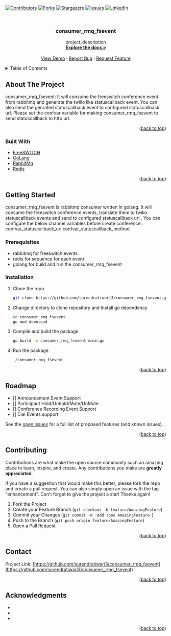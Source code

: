 <div id="top"></div>
<!--
*** Thanks for checking out the consumer_rmq_fsevent. If you have a suggestion
*** that would make this better, please fork the repo and create a pull request
*** or simply open an issue with the tag "enhancement".
*** Don't forget to give the project a star!
*** Thanks again! Now go create something AMAZING! :D
-->



<!-- PROJECT SHIELDS -->
[![Contributors][contributors-shield]][contributors-url]
[![Forks][forks-shield]][forks-url]
[![Stargazers][stars-shield]][stars-url]
[![Issues][issues-shield]][issues-url]
[![LinkedIn][linkedin-shield]][linkedin-url]



<!-- PROJECT LOGO -->
<br />
<div align="center">
<h3 align="center">consumer_rmq_fsevent</h3>

  <p align="center">
    project_description
    <br />
    <a href="https://github.com/surendratiwari3/consumer_rmq_fsevent"><strong>Explore the docs »</strong></a>
    <br />
    <br />
    <a href="https://github.com/surendratiwari3/consumer_rmq_fsevent">View Demo</a>
    ·
    <a href="https://github.com/surendratiwari3/consumer_rmq_fsevent/issues">Report Bug</a>
    ·
    <a href="https://github.com/surendratiwari3/consumer_rmq_fsevent/issues">Request Feature</a>
  </p>
</div>



<!-- TABLE OF CONTENTS -->
<details>
  <summary>Table of Contents</summary>
  <ol>
    <li>
      <a href="#about-the-project">About The Project</a>
      <ul>
        <li><a href="#built-with">Built With</a></li>
      </ul>
    </li>
    <li>
      <a href="#getting-started">Getting Started</a>
      <ul>
        <li><a href="#prerequisites">Prerequisites</a></li>
        <li><a href="#installation">Installation</a></li>
      </ul>
    </li>
    <li><a href="#roadmap">Roadmap</a></li>
    <li><a href="#contributing">Contributing</a></li>
    <li><a href="#contact">Contact</a></li>
    <li><a href="#acknowledgments">Acknowledgments</a></li>
  </ol>
</details>



<!-- ABOUT THE PROJECT -->
## About The Project

consumer_rmq_fsevent: It will consume the freeswitch conference event from rabbitmq and generate the twilio like statuscallback event. You can also send the genrated statuscallback event to configured statuscallback url. Please set the confvar variable for making consumer_rmq_fsevent to send statuscallback to http url. 

<p align="right">(<a href="#top">back to top</a>)</p>



### Built With

* [FreeSWITCH](https://freeswitch.com/)
* [GoLang](https://go.dev/)
* [RabbitMq](https://www.rabbitmq.com/)
* [Redis](https://redis.io/)

<p align="right">(<a href="#top">back to top</a>)</p>



<!-- GETTING STARTED -->
## Getting Started
consumer_rmq_fsevent is rabbitmq consumer written in golang. It will consume the freeswitch conference events, translate them to twilio statuscallback events and send to configured statuscallback url .
You can configure the below channel variables before create conference :
confvar_statuscallback_url
confvar_statuscallback_method


### Prerequisites

* rabbitmq for freeswitch events
* redis for sequence for each event
* golang for build and run the consumer_rmq_fsevent

### Installation

1. Clone the repo
   ```sh
   git clone https://github.com/surendratiwari3/consumer_rmq_fsevent.git
   ```
3. Change directory to clone repository and Install go dependency
   ```sh
   cd consumer_rmq_fsevent
   go mod download
   ```
4. Compile and build the package 
   ```sh
   go build -o consumer_rmq_fsevent main.go
   ```
5. Run the package
   ```sh
   ./consumer_rmq_fsevent
   ```

<p align="right">(<a href="#top">back to top</a>)</p>


## Roadmap

- [] Announcement Event Support
- [] Participant Hold/Unhold/Mute/UnMute
- [] Conference Recording Event Support
- [] Dial Events support

See the [open issues](https://github.com/surendratiwari3/consumer_rmq_fsevent/issues) for a full list of proposed features (and known issues).

<p align="right">(<a href="#top">back to top</a>)</p>



<!-- CONTRIBUTING -->
## Contributing

Contributions are what make the open source community such an amazing place to learn, inspire, and create. Any contributions you make are **greatly appreciated**.

If you have a suggestion that would make this better, please fork the repo and create a pull request. You can also simply open an issue with the tag "enhancement".
Don't forget to give the project a star! Thanks again!

1. Fork the Project
2. Create your Feature Branch (`git checkout -b feature/AmazingFeature`)
3. Commit your Changes (`git commit -m 'Add some AmazingFeature'`)
4. Push to the Branch (`git push origin feature/AmazingFeature`)
5. Open a Pull Request

<p align="right">(<a href="#top">back to top</a>)</p>


<!-- CONTACT -->
## Contact

Project Link: [https://github.com/surendratiwari3/consumer_rmq_fsevent](https://github.com/surendratiwari3/consumer_rmq_fsevent)

<p align="right">(<a href="#top">back to top</a>)</p>



<!-- ACKNOWLEDGMENTS -->
## Acknowledgments

* []()
* []()
* []()

<p align="right">(<a href="#top">back to top</a>)</p>



<!-- MARKDOWN LINKS & IMAGES -->
<!-- https://www.markdownguide.org/basic-syntax/#reference-style-links -->
[contributors-shield]: https://img.shields.io/github/contributors/surendratiwari3/consumer_rmq_fsevent.svg?style=for-the-badge
[contributors-url]: https://github.com/surendratiwari3/consumer_rmq_fsevent/graphs/contributors
[forks-shield]: https://img.shields.io/github/forks/surendratiwari3/consumer_rmq_fsevent.svg?style=for-the-badge
[forks-url]: https://github.com/surendratiwari3/consumer_rmq_fsevent/network/members
[stars-shield]: https://img.shields.io/github/stars/surendratiwari3/consumer_rmq_fsevent.svg?style=for-the-badge
[stars-url]: https://github.com/surendratiwari3/consumer_rmq_fsevent/stargazers
[issues-shield]: https://img.shields.io/github/issues/surendratiwari3/consumer_rmq_fsevent.svg?style=for-the-badge
[issues-url]: https://github.com/surendratiwari3/consumer_rmq_fsevent/issues
[license-shield]: https://img.shields.io/github/license/surendratiwari3/consumer_rmq_fsevent.svg?style=for-the-badge
[license-url]: https://github.com/surendratiwari3/consumer_rmq_fsevent/blob/master/LICENSE.txt
[linkedin-shield]: https://img.shields.io/badge/-LinkedIn-black.svg?style=for-the-badge&logo=linkedin&colorB=555
[linkedin-url]: https://linkedin.com/in/surendra-tiwari-st-ab569a15

